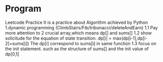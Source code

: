 # Program
Leetcode Practice
It is a practice about Algorithm achieved by Python
1.dynamic programming (ClimbStairs/Fib/tribonacci/deleteAndEarn)
   1.1 Pay more attention to 2 crucial array,which means dp[] and sums[]
   1.2 show solicitude for the equation of state transition.    dp[i] = max(dp[i-1],dp[i-2]+sums[i])  The dp[i] correspond to sums[i] in same function
   1.3 focus on the init statement. such as the structure of sums[] and the init value of dp[0,1]

